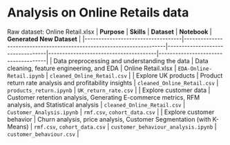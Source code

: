 # Analysis on Online Retails data
Raw dataset: Online Retail.xlsx
| **Purpose**                      | **Skills**                                                            | **Dataset**                     | **Notebook**                          | **Generated New Dataset**           |
|-----------------------------------|-----------------------------------------------------------------------|----------------------------------|---------------------------------------|-------------------------------------|
| Data preprocessing and understanding the data | Data cleaning, feature engineering, and EDA                             | Online Retail.xlsx               | `EDA-Online-Retail.ipynb`             | `cleaned_Online_Retail.csv`         |
| Explore UK products               | Product return rate analysis and profitability insights                | `cleaned_Online_Retail.csv`      | `products_return.ipynb`               | `UK_return_rate.csv`                |
| Explore customer data             | Customer retention analysis, Generating E-commerce metrics, RFM analysis, and Statistical analysis | `cleaned_Online_Retail.csv`      | `Customer_Analysis.ipynb`            | `rmf.csv`, `cohort_data.csv`        |
| Explore customer behavior         | Churn analysis, price analysis, Customer Segmentation (with K-Means)   | `rmf.csv`, `cohort_data.csv`     | `customer_behaviour_analysis.ipynb`   | `customer_behaviour.csv`            |


